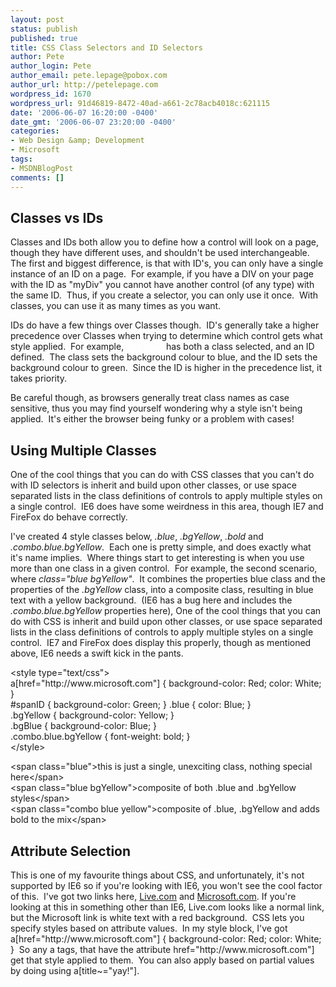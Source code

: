 ```yaml
---
layout: post
status: publish
published: true
title: CSS Class Selectors and ID Selectors
author: Pete
author_login: Pete
author_email: pete.lepage@pobox.com
author_url: http://petelepage.com
wordpress_id: 1670
wordpress_url: 91d46819-8472-40ad-a661-2c78acb4018c:621115
date: '2006-06-07 16:20:00 -0400'
date_gmt: '2006-06-07 23:20:00 -0400'
categories:
- Web Design &amp; Development
- Microsoft
tags:
- MSDNBlogPost
comments: []
---
```

<h2>Classes vs IDs</h2>
<p>Classes and IDs both allow you to define how a control will look on a page, though they have different uses, and shouldn't be used interchangeable. The first and biggest difference, is that with ID's, you can only have a single instance of an ID on a page.  For example, if you have a DIV on your page with the ID as "myDiv" you cannot have another control (of any type) with the same ID.  Thus, if you create a selector, you can only use it once.  With classes, you can use it as many times as you want.</p>
<p>IDs do have a few things over Classes though.  ID's generally take a higher precedence over Classes when trying to determine which control gets what style applied.  For example, <span id="spanID" class="bgBlue" style="color: white;">this span</span> has both a class selected, and an ID defined.  The class sets the background colour to blue, and the ID sets the background colour to green.  Since the ID is higher in the precedence list, it takes priority.</p>
<p>Be careful though, as browsers generally treat class names as case sensitive, thus you may find yourself wondering why a style isn't being applied.  It's either the browser being funky or a problem with cases!</p>
<h2>Using Multiple Classes</h2>
<p>One of the cool things that you can do with CSS classes that you can't do with ID selectors is inherit and build upon other classes, or use space separated lists in the class definitions of controls to apply multiple styles on a single control.  IE6 does have some weirdness in this area, though IE7 and FireFox do behave correctly.</p>
<p>I've created 4 style classes below, <em>.blue</em>, <em>.bgYellow</em>, <em>.bold</em> and <em>.combo.blue.bgYellow</em>.  Each one is pretty simple, and does exactly what it's name implies.  Where things start to get interesting is when you use more than one class in a given control.  For example, the second scenario, where <em>class="blue bgYellow"</em>.  It combines the properties blue class and the properties of the <em>.bgYellow</em> class, into a composite class, resulting in blue text with a yellow background.  (IE6 has a bug here and includes the <em>.combo.blue.bgYellow</em> properties here), One of the cool things that you can do with CSS is inherit and build upon other classes, or use space separated lists in the class definitions of controls to apply multiple styles on a single control.  IE7 and FireFox does display this properly, though as mentioned above, IE6 needs a swift kick in the pants.</p>
<p>&lt;style type="text/css"&gt;<br />
a[href="http://www.microsoft.com"] { background-color: Red; color: White; }<br />
#spanID { background-color: Green; } .blue { color: Blue; }<br />
.bgYellow { background-color: Yellow; }<br />
.bgBlue { background-color: Blue; }<br />
.combo.blue.bgYellow { font-weight: bold; }<br />
&lt;/style&gt;</p>
<p><span class="blue">&lt;span class="blue"&gt;this is just a single, unexciting class, nothing special here&lt;/span&gt;</span><br />
<span class="blue bgYellow">&lt;span class="blue bgYellow"&gt;composite of both .blue and .bgYellow styles&lt;/span&gt;</span><br />
<span class="combo blue bgYellow">&lt;span class="combo blue yellow"&gt;composite of .blue, .bgYellow and adds bold to the mix&lt;/span&gt;</span></p>
<h2>Attribute Selection</h2>
<p>This is one of my favourite things about CSS, and unfortunately, it's not supported by IE6 so if you're looking with IE6, you won't see the cool factor of this.  I've got two links here, <a href="http://live.com/">Live.com</a> and <a href="http://www.microsoft.com/">Microsoft.com</a>. If you're looking at this in something other than IE6, Live.com looks like a normal link, but the Microsoft link is white text with a red background.  CSS lets you specify styles based on attribute values.  In my style block, I've got a[href="http://www.microsoft.com"] { background-color: Red; color: White; }  So any a tags, that have the attribute href="http://www.microsoft.com"] get that style applied to them.  You can also apply based on partial values by doing using a[title~="yay!"].<img src="http://blogs.msdn.com/aggbug.aspx?PostID=621115" alt="" width="1" height="1" /></p>
